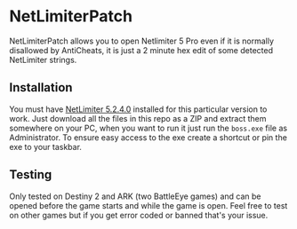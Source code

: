 # NetLimiterPatch

NetLimiterPatch allows you to open Netlimiter 5 Pro even if it is normally disallowed by AntiCheats,
it is just a 2 minute hex edit of some detected NetLimiter strings.

## Installation

You must have [NetLimiter 5.2.4.0](https://www.netlimiter.com/releases/5-2-4-0) installed for this particular version to work. 
Just download all the files in this repo as a ZIP and extract them somewhere on your PC,
when you want to run it just run the `boss.exe` file as Administrator.
To ensure easy access to the exe create a shortcut or pin the exe to your taskbar.

## Testing

Only tested on Destiny 2 and ARK (two BattleEye games) and can be opened before the game starts and while the game is open.
Feel free to test on other games but if you get error coded or banned that's your issue.
